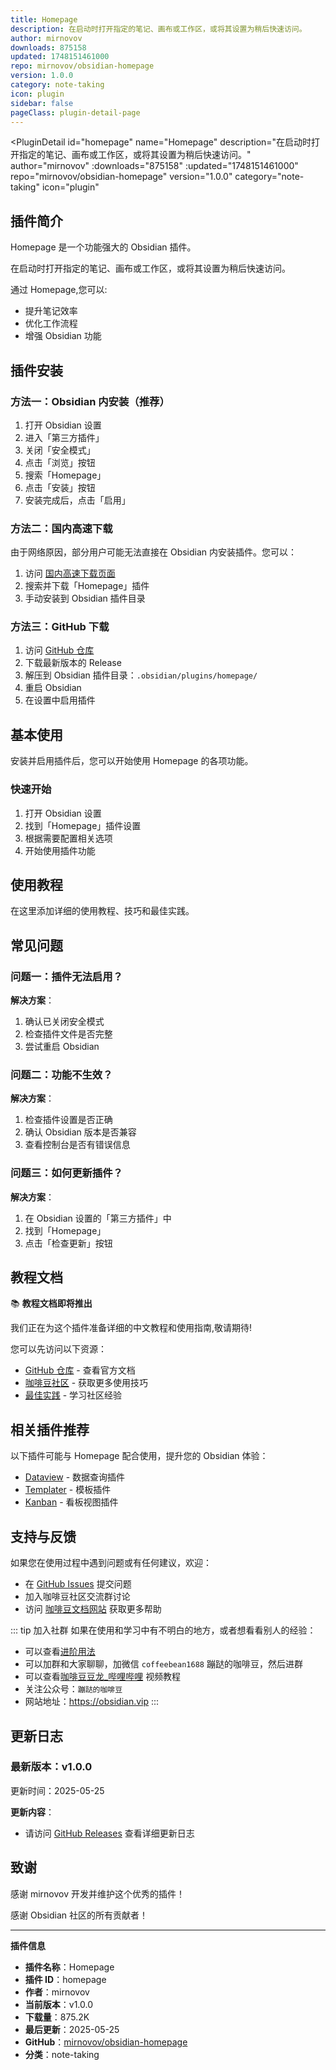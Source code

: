 ```yaml
---
title: Homepage
description: 在启动时打开指定的笔记、画布或工作区，或将其设置为稍后快速访问。
author: mirnovov
downloads: 875158
updated: 1748151461000
repo: mirnovov/obsidian-homepage
version: 1.0.0
category: note-taking
icon: plugin
sidebar: false
pageClass: plugin-detail-page
---
```


<PluginDetail
  id="homepage"
  name="Homepage"
  description="在启动时打开指定的笔记、画布或工作区，或将其设置为稍后快速访问。"
  author="mirnovov"
  :downloads="875158"
  :updated="1748151461000"
  repo="mirnovov/obsidian-homepage"
  version="1.0.0"
  category="note-taking"
  icon="plugin"
>

<!-- AUTO_GENERATED_START -->
## 插件简介

Homepage 是一个功能强大的 Obsidian 插件。

在启动时打开指定的笔记、画布或工作区，或将其设置为稍后快速访问。

通过 Homepage,您可以:

- 提升笔记效率
- 优化工作流程
- 增强 Obsidian 功能

<!-- AUTO_GENERATED_END -->

<!-- AUTO_GENERATED_START -->
## 插件安装

### 方法一：Obsidian 内安装（推荐）

1. 打开 Obsidian 设置
2. 进入「第三方插件」
3. 关闭「安全模式」
4. 点击「浏览」按钮
5. 搜索「Homepage」
6. 点击「安装」按钮
7. 安装完成后，点击「启用」

### 方法二：国内高速下载

由于网络原因，部分用户可能无法直接在 Obsidian 内安装插件。您可以：

1. 访问 [国内高速下载页面](/zh/documentation/obsidian-plugins-download.html)
2. 搜索并下载「Homepage」插件
3. 手动安装到 Obsidian 插件目录

### 方法三：GitHub 下载

1. 访问 [GitHub 仓库](https://github.com/mirnovov/obsidian-homepage)
2. 下载最新版本的 Release
3. 解压到 Obsidian 插件目录：`.obsidian/plugins/homepage/`
4. 重启 Obsidian
5. 在设置中启用插件

## 基本使用

安装并启用插件后，您可以开始使用 Homepage 的各项功能。

### 快速开始

1. 打开 Obsidian 设置
2. 找到「Homepage」插件设置
3. 根据需要配置相关选项
4. 开始使用插件功能

<!-- AUTO_GENERATED_END -->

<!-- CUSTOM_CONTENT_START:tutorial -->
## 使用教程

在这里添加详细的使用教程、技巧和最佳实践。

<!-- CUSTOM_CONTENT_END:tutorial -->

<!-- SHARED_CONTENT_START -->
## 常见问题

### 问题一：插件无法启用？

**解决方案**：
1. 确认已关闭安全模式
2. 检查插件文件是否完整
3. 尝试重启 Obsidian

### 问题二：功能不生效？

**解决方案**：
1. 检查插件设置是否正确
2. 确认 Obsidian 版本是否兼容
3. 查看控制台是否有错误信息

### 问题三：如何更新插件？

**解决方案**：
1. 在 Obsidian 设置的「第三方插件」中
2. 找到「Homepage」
3. 点击「检查更新」按钮

## 教程文档

📚 **教程文档即将推出**

我们正在为这个插件准备详细的中文教程和使用指南,敬请期待!

您可以先访问以下资源：
- [GitHub 仓库](https://github.com/mirnovov/obsidian-homepage) - 查看官方文档
- [咖啡豆社区](/zh/bases/) - 获取更多使用技巧
- [最佳实践](/zh/best-practices/) - 学习社区经验

## 相关插件推荐

以下插件可能与 Homepage 配合使用，提升您的 Obsidian 体验：

- [Dataview](/zh/plugins/dataview.html) - 数据查询插件
- [Templater](/zh/plugins/templater-obsidian.html) - 模板插件
- [Kanban](/zh/plugins/obsidian-kanban.html) - 看板视图插件

## 支持与反馈

如果您在使用过程中遇到问题或有任何建议，欢迎：

- 在 [GitHub Issues](https://github.com/mirnovov/obsidian-homepage/issues) 提交问题
- 加入咖啡豆社区交流群讨论
- 访问 [咖啡豆文档网站](https://obsidian.vip) 获取更多帮助

::: tip 加入社群
如果在使用和学习中有不明白的地方，或者想看看别人的经验：
- 可以查看[进阶用法](/zh/advanced)
- 可以加群和大家聊聊，加微信 `coffeebean1688` 蹦跶的咖啡豆，然后进群
- 可以查看[咖啡豆豆龙_哔哩哔哩](https://space.bilibili.com/618777356) 视频教程
- 关注公众号：`蹦跶的咖啡豆`
- 网站地址：https://obsidian.vip
:::
<!-- SHARED_CONTENT_END -->

<!-- AUTO_GENERATED_START -->
## 更新日志

### 最新版本：v1.0.0

更新时间：2025-05-25

**更新内容**：
- 请访问 [GitHub Releases](https://github.com/mirnovov/obsidian-homepage/releases) 查看详细更新日志

## 致谢

感谢 mirnovov 开发并维护这个优秀的插件！

感谢 Obsidian 社区的所有贡献者！

---

**插件信息**
- **插件名称**：Homepage
- **插件 ID**：homepage
- **作者**：mirnovov
- **当前版本**：v1.0.0
- **下载量**：875.2K
- **最后更新**：2025-05-25
- **GitHub**：[mirnovov/obsidian-homepage](https://github.com/mirnovov/obsidian-homepage)
- **分类**：note-taking
<!-- AUTO_GENERATED_END -->

</PluginDetail>

